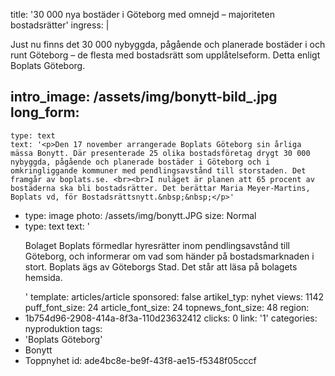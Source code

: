 title: '30 000 nya bostäder i Göteborg med omnejd – majoriteten bostadsrätter'
ingress: |
  <p>Just nu finns det 30 000 nybyggda, pågående och planerade bostäder i och runt Göteborg – de flesta  med bostadsrätt som upplåtelseform. Detta enligt Boplats Göteborg.
  </p>
  
intro_image: /assets/img/bonytt-bild_.jpg
long_form:
  -
    type: text
    text: '<p>Den 17 november arrangerade Boplats Göteborg sin årliga mässa Bonytt. Där presenterade 25 olika bostadsföretag drygt 30 000 nybyggda, pågående och planerade bostäder i Göteborg och i omkringliggande kommuner med pendlingsavstånd till storstaden. Det framgår av boplats.se. <br><br>I nuläget är planen att 65 procent av bostäderna ska bli bostadsrätter. Det berättar Maria Meyer-Martins, Boplats vd, för Bostadsrättsnytt.&nbsp;&nbsp;</p>'
  -
    type: image
    photo: /assets/img/bonytt.JPG
    size: Normal
  -
    type: text
    text: '<p>Bolaget Boplats förmedlar hyresrätter inom pendlingsavstånd till Göteborg, och informerar om vad som händer på bostadsmarknaden i stort. Boplats ägs av Göteborgs Stad. Det står att läsa på bolagets hemsida.&nbsp;</p>'
template: articles/article
sponsored: false
artikel_typ: nyhet
views: 1142
puff_font_size: 24
article_font_size: 24
topnews_font_size: 48
region:
  - 1b754d96-2908-414a-8f3a-110d23632412
clicks: 0
link: '1'
categories: nyproduktion
tags:
  - 'Boplats Göteborg'
  - Bonytt
  - Toppnyhet
id: ade4bc8e-be9f-43f8-ae15-f5348f05cccf
